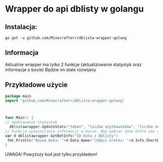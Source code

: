 # Wrapper do api dblisty w golangu
## Instalacja:

```
go get -u github.com/Minecrafterr/dblista-wrapper-golang
```

## Informacja
Aktualnie wrapper ma tylko 2 funkcje (aktualizowanie statystyk oraz informacje o bocie)
Będzie on stale rozwijany

## Przykładowe użycie
```go
package main
import "github.com/Minecrafterr/dblista-wrapper-golang"



func Main() {
// Updatowanie statystyk
  dblistawrapper.UpdateStats("token", "liczba użytkowników", "liczba serwerów")
// Funkcja wyświetlanie informacji o bocie. Aby wybrać dane które nas obchodzą wpiszcie na końcu funkcji np. .Data.Name po imię
var d dblistawrapper.GetBotInfo("ID bota z dblisty")
 fmt.Println("Nazwa bota: "+d.Data.Name+"\nOpis krótki: "+d.Info.ShortDescription)
}
```

UWAGA! Powyższy kod jest tylko przykładem!
